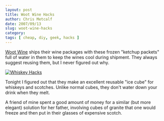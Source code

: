 ```yaml
---
layout: post
title: Woot Wine Hacks
author: Chris Metcalf
date: 2007/09/13
slug: woot-wine-hacks
category: 
tags: [ cheap, diy, geek, hacks ]
---
```


[Woot Wine](http://wine.woot.com) ships their wine packages with these frozen "ketchup packets" full of water in them to keep the wines cool during shipment. They always suggest reusing them, but I never figured out why.

[![Whiskey Hacks](http://farm2.static.flickr.com/1174/1377040255_fff349267b.jpg?v=0)](http://www.flickr.com/photos/chrismetcalf/1377040255/)

Tonight I figured out that they make an excellent reusable "ice cube" for whiskeys and scotches. Unlike normal cubes, they don't water down your drink when they melt. 

A friend of mine spent a good amount of money for a similar (but more elegant) solution for her father, involving cubes of granite that one would freeze and then put in their glasses of expensive scotch.
